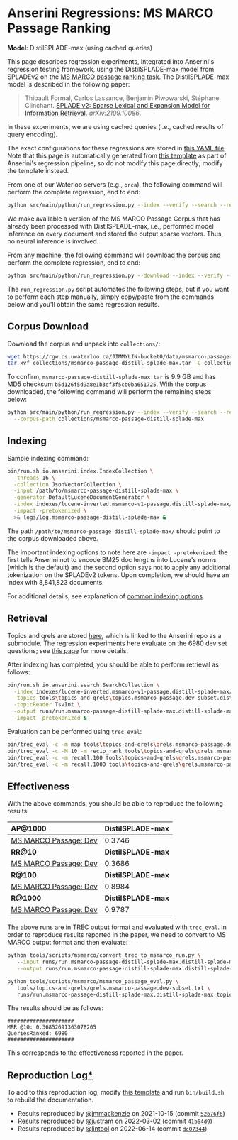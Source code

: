 # Anserini Regressions: MS MARCO Passage Ranking

**Model**: DistilSPLADE-max (using cached queries)

This page describes regression experiments, integrated into Anserini's regression testing framework, using the DistilSPLADE-max model from SPLADEv2 on the [MS MARCO passage ranking task](https://github.com/microsoft/MSMARCO-Passage-Ranking).
The DistilSPLADE-max model is described in the following paper:

> Thibault Formal, Carlos Lassance, Benjamin Piwowarski, Stéphane Clinchant. [SPLADE v2: Sparse Lexical and Expansion Model for Information Retrieval.](https://arxiv.org/abs/2109.10086) _arXiv:2109.10086_.

In these experiments, we are using cached queries (i.e., cached results of query encoding).

The exact configurations for these regressions are stored in [this YAML file](../../src/main/resources/regression/msmarco-v1-passage.distill-splade-max.cached.yaml).
Note that this page is automatically generated from [this template](../../src/main/resources/docgen/templates/msmarco-v1-passage.distill-splade-max.cached.template) as part of Anserini's regression pipeline, so do not modify this page directly; modify the template instead.

From one of our Waterloo servers (e.g., `orca`), the following command will perform the complete regression, end to end:

```bash
python src/main/python/run_regression.py --index --verify --search --regression msmarco-v1-passage.distill-splade-max.cached
```

We make available a version of the MS MARCO Passage Corpus that has already been processed with DistilSPLADE-max, i.e., performed model inference on every document and stored the output sparse vectors.
Thus, no neural inference is involved.

From any machine, the following command will download the corpus and perform the complete regression, end to end:

```bash
python src/main/python/run_regression.py --download --index --verify --search --regression msmarco-v1-passage.distill-splade-max.cached
```

The `run_regression.py` script automates the following steps, but if you want to perform each step manually, simply copy/paste from the commands below and you'll obtain the same regression results.

## Corpus Download

Download the corpus and unpack into `collections/`:

```bash
wget https://rgw.cs.uwaterloo.ca/JIMMYLIN-bucket0/data/msmarco-passage-distill-splade-max.tar -P collections/
tar xvf collections/msmarco-passage-distill-splade-max.tar -C collections/
```

To confirm, `msmarco-passage-distill-splade-max.tar` is 9.9 GB and has MD5 checksum `b5d126f5d9a8e1b3ef3f5cb0ba651725`.
With the corpus downloaded, the following command will perform the remaining steps below:

```bash
python src/main/python/run_regression.py --index --verify --search --regression msmarco-v1-passage.distill-splade-max.cached \
  --corpus-path collections/msmarco-passage-distill-splade-max
```

## Indexing

Sample indexing command:

```bash
bin/run.sh io.anserini.index.IndexCollection \
  -threads 16 \
  -collection JsonVectorCollection \
  -input /path/to/msmarco-passage-distill-splade-max \
  -generator DefaultLuceneDocumentGenerator \
  -index indexes/lucene-inverted.msmarco-v1-passage.distill-splade-max/ \
  -impact -pretokenized \
  >& logs/log.msmarco-passage-distill-splade-max &
```

The path `/path/to/msmarco-passage-distill-splade-max/` should point to the corpus downloaded above.

The important indexing options to note here are `-impact -pretokenized`: the first tells Anserini not to encode BM25 doc lengths into Lucene's norms (which is the default) and the second option says not to apply any additional tokenization on the SPLADEv2 tokens.
Upon completion, we should have an index with 8,841,823 documents.

For additional details, see explanation of [common indexing options](../../docs/common-indexing-options.md).

## Retrieval

Topics and qrels are stored [here](https://github.com/castorini/anserini-tools/tree/master/topics-and-qrels), which is linked to the Anserini repo as a submodule.
The regression experiments here evaluate on the 6980 dev set questions; see [this page](../../docs/experiments-msmarco-passage.md) for more details.

After indexing has completed, you should be able to perform retrieval as follows:

```bash
bin/run.sh io.anserini.search.SearchCollection \
  -index indexes/lucene-inverted.msmarco-v1-passage.distill-splade-max/ \
  -topics tools\topics-and-qrels\topics.msmarco-passage.dev-subset.distill-splade-max.tsv.gz \
  -topicReader TsvInt \
  -output runs/run.msmarco-passage-distill-splade-max.distill-splade-max-cached.topics.msmarco-passage.dev-subset.distill-splade-max.txt \
  -impact -pretokenized &
```

Evaluation can be performed using `trec_eval`:

```bash
bin/trec_eval -c -m map tools\topics-and-qrels\qrels.msmarco-passage.dev-subset.txt runs/run.msmarco-passage-distill-splade-max.distill-splade-max-cached.topics.msmarco-passage.dev-subset.distill-splade-max.txt
bin/trec_eval -c -M 10 -m recip_rank tools\topics-and-qrels\qrels.msmarco-passage.dev-subset.txt runs/run.msmarco-passage-distill-splade-max.distill-splade-max-cached.topics.msmarco-passage.dev-subset.distill-splade-max.txt
bin/trec_eval -c -m recall.100 tools\topics-and-qrels\qrels.msmarco-passage.dev-subset.txt runs/run.msmarco-passage-distill-splade-max.distill-splade-max-cached.topics.msmarco-passage.dev-subset.distill-splade-max.txt
bin/trec_eval -c -m recall.1000 tools\topics-and-qrels\qrels.msmarco-passage.dev-subset.txt runs/run.msmarco-passage-distill-splade-max.distill-splade-max-cached.topics.msmarco-passage.dev-subset.distill-splade-max.txt
```

## Effectiveness

With the above commands, you should be able to reproduce the following results:

| **AP@1000**                                                                                                  | **DistilSPLADE-max**|
|:-------------------------------------------------------------------------------------------------------------|-----------|
| [MS MARCO Passage: Dev](https://github.com/microsoft/MSMARCO-Passage-Ranking)                                | 0.3746    |
| **RR@10**                                                                                                    | **DistilSPLADE-max**|
| [MS MARCO Passage: Dev](https://github.com/microsoft/MSMARCO-Passage-Ranking)                                | 0.3686    |
| **R@100**                                                                                                    | **DistilSPLADE-max**|
| [MS MARCO Passage: Dev](https://github.com/microsoft/MSMARCO-Passage-Ranking)                                | 0.8984    |
| **R@1000**                                                                                                   | **DistilSPLADE-max**|
| [MS MARCO Passage: Dev](https://github.com/microsoft/MSMARCO-Passage-Ranking)                                | 0.9787    |

The above runs are in TREC output format and evaluated with `trec_eval`.
In order to reproduce results reported in the paper, we need to convert to MS MARCO output format and then evaluate:

```bash
python tools/scripts/msmarco/convert_trec_to_msmarco_run.py \
   --input runs/run.msmarco-passage-distill-splade-max.distill-splade-max.topics.msmarco-passage.dev-subset.distill-splade-max.txt \
   --output runs/run.msmarco-passage-distill-splade-max.distill-splade-max.topics.msmarco-passage.dev-subset.distill-splade-max.tsv --quiet

python tools/scripts/msmarco/msmarco_passage_eval.py \
   tools/topics-and-qrels/qrels.msmarco-passage.dev-subset.txt \
   runs/run.msmarco-passage-distill-splade-max.distill-splade-max.topics.msmarco-passage.dev-subset.distill-splade-max.tsv
```

The results should be as follows:

```
#####################
MRR @10: 0.36852691363078205
QueriesRanked: 6980
#####################
```

This corresponds to the effectiveness reported in the paper.

## Reproduction Log[*](../../docs/reproducibility.md)

To add to this reproduction log, modify [this template](../../src/main/resources/docgen/templates/msmarco-v1-passage.distill-splade-max.cached.template) and run `bin/build.sh` to rebuild the documentation.

+ Results reproduced by [@jmmackenzie](https://github.com/jmmackenzie) on 2021-10-15 (commit [`52b76f6`](https://github.com/castorini/anserini/commit/52b76f63b163036e8fad1a6e1b10b431b4ddd06c))
+ Results reproduced by [@justram](https://github.com/justram) on 2022-03-02 (commit [`41b64d9`](https://github.com/castorini/anserini/commit/41b65d9fcb82d787faf4ca937f81faca82ead8c2))
+ Results reproduced by [@lintool](https://github.com/lintool) on 2022-06-14 (commit [`dc07344`](https://github.com/castorini/anserini/commit/dc073447c8a0c07b53d979c49bf1e2e018200508))
